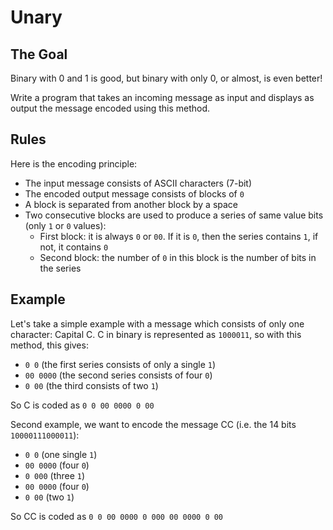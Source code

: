# Unary

## The Goal

Binary with 0 and 1 is good, but binary with only 0, or almost, is even better!

Write a program that takes an incoming message as input and displays as output the message encoded using this method.

## Rules

Here is the encoding principle:
- The input message consists of ASCII characters (7-bit)
- The encoded output message consists of blocks of `0`
- A block is separated from another block by a space
- Two consecutive blocks are used to produce a series of same value bits (only `1` or `0` values):
    - First block: it is always `0` or `00`. If it is `0`, then the series contains `1`, if not, it contains `0`
    - Second block: the number of `0` in this block is the number of bits in the series

## Example

Let's take a simple example with a message which consists of only one character: Capital C. C in binary is represented as `1000011`, so with this method, this gives:
- `0 0` (the first series consists of only a single `1`)
- `00 0000` (the second series consists of four `0`)
- `0 00` (the third consists of two `1`)

So C is coded as `0 0 00 0000 0 00`

Second example, we want to encode the message CC (i.e. the 14 bits `10000111000011`):
- `0 0` (one single `1`)
- `00 0000` (four `0`)
- `0 000` (three `1`)
- `00 0000` (four `0`)
- `0 00` (two `1`)

So CC is coded as `0 0 00 0000 0 000 00 0000 0 00`
